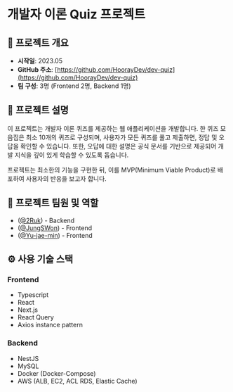 # 개발자 이론 Quiz 프로젝트

## 🎯 프로젝트 개요

- **시작일**: 2023.05
- **GitHub 주소**: [https://github.com/HoorayDev/dev-quiz](https://github.com/HoorayDev/dev-quiz)
- **팀 구성**: 3명 (Frontend 2명, Backend 1명)

## 📜 프로젝트 설명

이 프로젝트는 개발자 이론 퀴즈를 제공하는 웹 애플리케이션을 개발합니다. 한 퀴즈 모음집은 최소 10개의 퀴즈로 구성되며, 사용자가 모든 퀴즈를 풀고 제출하면, 정답 및 오답을 확인할 수 있습니다. 또한, 오답에 대한 설명은 공식 문서를 기반으로 제공되어 개발 지식을 깊이 있게 학습할 수 있도록 돕습니다. 

프로젝트는 최소한의 기능을 구현한 뒤, 이를 MVP(Minimum Viable Product)로 배포하여 사용자의 반응을 보고자 합니다.

## 👥 프로젝트 팀원 및 역할

- ([@2Ruk](https://github.com/2Ruk)) - Backend
- ([@JungSWon](https://github.com/JungSWon)) - Frontend
- ([@Yu-jae-min](https://github.com/Yu-jae-min)) - Frontend

## ⚙️ 사용 기술 스택

### Frontend
- Typescript
- React
- Next.js
- React Query
- Axios instance pattern

### Backend
- NestJS
- MySQL
- Docker (Docker-Compose)
- AWS (ALB, EC2, ACL RDS, Elastic Cache)
